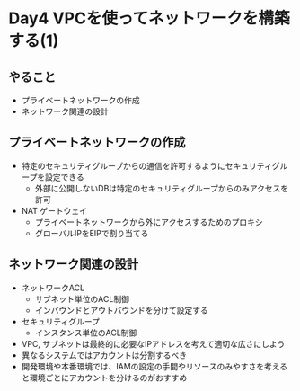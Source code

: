 # Day4 VPCを使ってネットワークを構築する(1)

## やること

* プライベートネットワークの作成
* ネットワーク関連の設計

## プライベートネットワークの作成

* 特定のセキュリティグループからの通信を許可するようにセキュリティグループを設定できる
    * 外部に公開しないDBは特定のセキュリティグループからのみアクセスを許可
* NAT ゲートウェイ
    * プライベートネットワークから外にアクセスするためのプロキシ
    * グローバルIPをEIPで割り当てる

## ネットワーク関連の設計

* ネットワークACL
    * サブネット単位のACL制御
    * インバウンドとアウトバウンドを分けて設定する
* セキュリティグループ
    * インスタンス単位のACL制御
* VPC, サブネットは最終的に必要なIPアドレスを考えて適切な広さにしよう
* 異なるシステムではアカウントは分割するべき
* 開発環境や本番環境では、IAMの設定の手間やリソースのみやすさを考えると環境ごとにアカウントを分けるのがおすすめ
